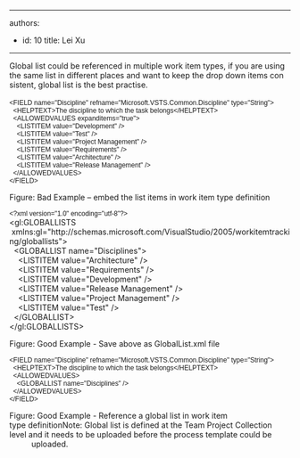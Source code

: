 

---
authors:
  - id: 10
    title: Lei Xu
---




<span class='intro'> <p class="MsoListParagraph"><a name="OLE_LINK16"></a><a name="OLE_LINK15"></a>Global list could be referenced in multiple work item types, if you
are using the same list in different places and want to keep the drop down
items con​sistent, global list is the best practise.&#160;</p> </span>

<p class="MsoNormal ssw-rteStyle-CodeArea">​​​<span style="font-size&#58;9pt;font-family&#58;arial, sans-serif;">​​&lt;FIELD
name=&quot;Discipline&quot;
refname=&quot;Microsoft.VSTS.Common.Discipline&quot;
type=&quot;String&quot;&gt;<br><font face="Verdana, sans-serif">&#160;&#160;</font>&lt;HELPTEXT&gt;The discipline to which the task belongs&lt;/HELPTEXT&gt;<br>&#160; &lt;ALLOWEDVALUES expanditems=&quot;true&quot;&gt;<br>&#160; &#160; &lt;LISTITEM value=&quot;Development&quot; /&gt;<br>&#160; &#160; &lt;LISTITEM value=&quot;Test&quot; /&gt;<br>&#160; &#160; &lt;LISTITEM value=&quot;Project Management&quot; /&gt;<br>&#160; &#160; &lt;LISTITEM value=&quot;Requirements&quot; /&gt;<br>&#160; &#160; &lt;LISTITEM value=&quot;Architecture&quot; /&gt;<br>&#160; &#160; &lt;LISTITEM value=&quot;Release Management&quot; /&gt;<br>&#160;&#160;&lt;/ALLOWEDVALUES&gt;<br>&lt;/FIELD&gt;</span></p>
<span class="ssw-rteStyle-FigureBad">​​Figure&#58; Bad Example – embed the list items in
work item type definition<br></span>

<p class="MsoNormal ssw-rteStyle-CodeArea"><span style="font-size&#58;9pt;font-family&#58;verdana, sans-serif;">&lt;?xml
version=&quot;1.0&quot; encoding=&quot;utf-8&quot;?&gt;<br></span><span>&lt;gl&#58;GLOBALLISTS &#160;xmlns&#58;gl=&quot;http&#58;//schemas.microsoft.com/VisualStudio/2005/workitemtracking/globallists&quot;&gt;</span><br><span>&#160;<span class="ssw-rteStyle-Highlight"> &lt;GLOBALLIST name=&quot;Disciplines&quot;&gt;</span></span><br><span>&#160; &#160; &lt;LISTITEM value=&quot;Architecture&quot; /&gt;</span><br><span>&#160; &#160; &lt;LISTITEM value=&quot;Requirements&quot; /&gt;</span><br><span>&#160; &#160; &lt;LISTITEM value=&quot;Development&quot; /&gt;</span><br><span>&#160; &#160; &lt;LISTITEM value=&quot;Release Management&quot; /&gt;</span><br><span>&#160; &#160;&#160;&lt;LISTITEM value=&quot;Project Management&quot; /&gt;</span><br><span>&#160; &#160; &lt;LISTITEM value=&quot;Test&quot; /&gt;</span><br><span>&#160; &lt;/GLOBALLIST&gt;</span><br><span>&lt;/gl&#58;GLOBALLISTS&gt;​</span></p>
<span class="ssw-rteStyle-FigureGood">Figure&#58; Good Example - Save above as
GlobalList.xml file​<span style="font-family&#58;verdana, sans-serif;font-size&#58;9pt;">&#160;</span></span>

<p class="MsoNormal ssw-rteStyle-CodeArea"><span></span><span style="font-size&#58;9pt;font-family&#58;verdana, sans-serif;">&lt;FIELD
name=&quot;Discipline&quot;
refname=&quot;Microsoft.VSTS.Common.Discipline&quot;
type=&quot;String&quot;&gt;<br></span><span style="font-family&#58;verdana, sans-serif;font-size&#58;9pt;">&#160; &lt;HELPTEXT&gt;The discipline to which the task belongs&lt;/HELPTEXT&gt;<br></span><span style="font-family&#58;verdana, sans-serif;font-size&#58;9pt;">&#160; &lt;ALLOWEDVALUES&gt;<br></span><span style="font-family&#58;verdana, sans-serif;font-size&#58;9pt;">&#160; &#160;<span class="ssw-rteStyle-Highlight"> &lt;GLOBALLIST name=&quot;Disciplines&quot; /&gt;</span><br></span><span style="font-family&#58;verdana, sans-serif;font-size&#58;9pt;">&#160; &lt;/ALLOWEDVALUES&gt;<br></span><span style="font-family&#58;verdana, sans-serif;font-size&#58;9pt;">&lt;/FI</span><span style="font-family&#58;verdana, sans-serif;font-size&#58;9pt;">ELD&gt;​​</span></p>
<span class="ssw-rteStyle-FigureGood">Figure&#58; Good Example - Reference a global list
in&#160;work item type</span><span class="ssw-rteStyle-FigureGood">&#160;definition</span><span class="ssw-rteStyle-Tip">No</span><span class="ssw-rteStyle-Tip">te&#58;&#160;Global list is defined at the Team Project Collection level and it needs to be uploaded before the process template could be <br>&#160; &#160; &#160; &#160; &#160; uploaded.&#160;​
</span>
​​​​​​​


